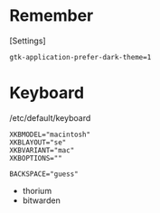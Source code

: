 # Remember

[Settings]
```
gtk-application-prefer-dark-theme=1
```

# Keyboard
/etc/default/keyboard

```
XKBMODEL="macintosh"
XKBLAYOUT="se"
XKBVARIANT="mac"
XKBOPTIONS=""

BACKSPACE="guess"
```

* thorium
* bitwarden

